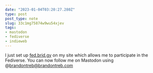 ```yaml
---
date: "2023-01-04T03:20:27.280Z"
type: post 
post_type: note
slug: 33c1mg75874w9wu54xjev
tags: 
- mastodon
- fediverse
- indieweb
---
```

I just set up [fed.brid.gy](https://fed.brid.gy/) on my site which allows me to participate in the Fediverse. You  can now follow me on Mastodon using @brandontreb@brandontreb.com
